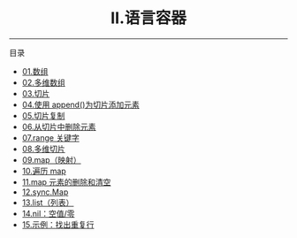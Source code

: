 <center><h1>Ⅱ.语言容器</h1></center>

---

目录

- [01.数组](zh-hans/2-语言容器/01-数组)
- [02.多维数组](zh-hans/2-语言容器/02-多维数组)
- [03.切片](zh-hans/2-语言容器/03-切片)
- [04.使用 append\(\)为切片添加元素](zh-hans/2-语言容器/04-使用append为切片添加元素)
- [05.切片复制](zh-hans/2-语言容器/05-切片复制)
- [06.从切片中删除元素](zh-hans/2-语言容器/06-从切片中删除元素)
- [07.range 关键字](zh-hans/2-语言容器/07-range关键字)
- [08.多维切片](zh-hans/2-语言容器/08-多维切片)
- [09.map（映射）](zh-hans/2-语言容器/09-map)
- [10.遍历 map](zh-hans/2-语言容器/10-遍历map)
- [11.map 元素的删除和清空](zh-hans/2-语言容器/11-map元素的删除和清空)
- [12.sync.Map](zh-hans/2-语言容器/12-sync.Map)
- [13.list（列表）](zh-hans/2-语言容器/13-list)
- [14.nil：空值/零](zh-hans/2-语言容器/14-nil)
- [15.示例：找出重复行](zh-hans/2-语言容器/15-示例：找出重复行)
